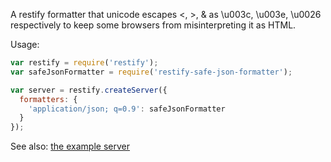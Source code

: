 A restify formatter that unicode escapes <, >, & as \u003c, \u003e,
\u0026 respectively to keep some browsers from misinterpreting it as
HTML.


Usage:

```js
var restify = require('restify');
var safeJsonFormatter = require('restify-safe-json-formatter');

var server = restify.createServer({
  formatters: {
    'application/json; q=0.9': safeJsonFormatter
  }
});
```


See also: [the example server](example/server.js)
